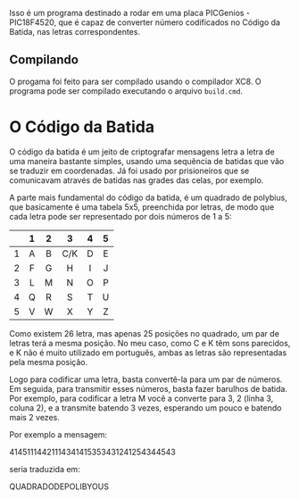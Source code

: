 Isso é um programa destinado a rodar em uma placa PICGenios - PIC18F4520,
que é capaz de converter número codificados no Código da Batida, nas letras
correspondentes.

## Compilando

O progama foi feito para ser compilado usando o compilador XC8.
O programa pode ser compilado executando o arquivo ```build.cmd```.

# O Código da Batida

O código da batida é um jeito de criptografar mensagens letra a letra de uma maneira bastante simples, usando uma sequência de batidas que vão se traduzir em coordenadas. Já foi usado por prisioneiros que se comunicavam através de batidas nas grades das celas, por exemplo.

A parte mais fundamental do código da batida, é um quadrado de polybius, que basicamente é uma tabela 5x5, preenchida por letras, de modo que cada letra pode ser representado por dois números de 1 a 5:


|   | 1 | 2 |  3  | 4 | 5 |
|---|:-:|:-:|:---:|:-:|:-:|
| 1 | A | B | C/K | D | E |
| 2 | F | G |  H  | I | J |
| 3 | L | M |  N  | O | P |
| 4 | Q | R |  S  | T | U |
| 5 | V | W |  X  | Y | Z |

Como existem 26 letra, mas apenas 25 posições no quadrado, um par de letras terá a mesma posição. No meu caso, como C e K têm sons parecidos, e K não é muito utilizado em português, ambas as letras são representadas pela mesma posição.

Logo para codificar uma letra, basta convertê-la para um par de números. Em seguida, para transmitir esses números, basta fazer barulhos de batida. Por exemplo, para codificar a letra M você a converte para 3, 2 (linha 3, coluna 2), e a transmite batendo 3 vezes, esperando um pouco e batendo mais 2 vezes.

Por exemplo a mensagem:

41451114421114341415353431241254344543

seria traduzida em:

QUADRADODEPOLIBYOUS